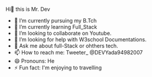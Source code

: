  Hi👋 this is Mr. Dev
- 🔭 I’m currently pursuing my B.Tch
- 🌱 I’m currently learning Full_Stack
- 👯 I’m looking to collaborate on Youtube.
- 🤔 I’m looking for help with W3school Documentations.
- 💬 Ask me about full-Stack or ohthers tech.
- 📫 How to reach me: Tweeter_ @DEVYada94982007
- 😄 Pronouns: He
- ⚡ Fun fact: I'm enjoying to travelling
